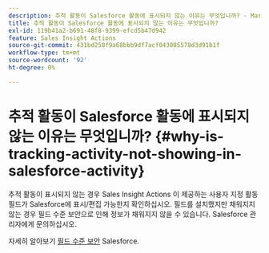 ```yaml
---
description: 추적 활동이 Salesforce 활동에 표시되지 않는 이유는 무엇입니까? - Marketo 문서 - 제품 설명서
title: 추적 활동이 Salesforce 활동에 표시되지 않는 이유는 무엇입니까?
exl-id: 119b41a2-b691-48f8-9399-efcd5b47d942
feature: Sales Insight Actions
source-git-commit: 431bd258f9a68bbb9df7acf043085578d3d91b1f
workflow-type: tm+mt
source-wordcount: '92'
ht-degree: 0%

---
```


# 추적 활동이 Salesforce 활동에 표시되지 않는 이유는 무엇입니까? {#why-is-tracking-activity-not-showing-in-salesforce-activity}

추적 활동이 표시되지 않는 경우 Sales Insight Actions 이 제공하는 사용자 지정 활동 필드가 Salesforce에 표시/편집 가능한지 확인하십시오. 필드를 설치했지만 채워지지 않는 경우 필드 수준 보안으로 인해 정보가 채워지지 않을 수 있습니다. Salesforce 관리자에게 문의하십시오.

자세히 알아보기 [필드 수준 보안](https://help.salesforce.com/articleView?id=admin_fls.htm&amp;type=5) Salesforce.
